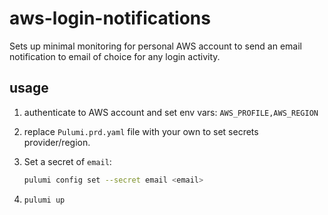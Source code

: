 # aws-login-notifications

Sets up minimal monitoring for personal AWS account to send an email notification to email of choice for any login activity.

## usage

1. authenticate to AWS account and set env vars: `AWS_PROFILE,AWS_REGION`  
1. replace `Pulumi.prd.yaml` file with your own to set secrets provider/region. 
1. Set a secret of `email`:

    ```bash
    pulumi config set --secret email <email>
    ```

1. `pulumi up`
